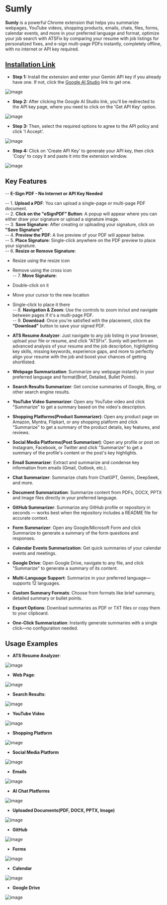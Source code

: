 # Sumly
**Sumly** is a powerful Chrome extension that helps you summarize webpages, YouTube videos, shopping products, emails, chats, files, forms, calendar events, and more in your preferred language and format, optimize your job search with ATSFix by comparing your resume with job listings for personalized fixes, and e-sign multi-page PDFs instantly, completely offline, with no internet or API key required.

## [Installation Link](https://chromewebstore.google.com/detail/honfjipamlobaeefcpggckeghjpolmjj?utm_source=item-share-cb)
- **Step 1:** Install the extension and enter your Gemini API key if you already have one. If not, click the [Google AI Studio](https://aistudio.google.com/app/apikey) link to get one.
  
![image](https://github.com/user-attachments/assets/9f9e3637-724d-4c29-a9eb-6009c4b01b02)

- **Step 2:** After clicking the Google AI Studio link, you'll be redirected to the API key page, where you need to click on the 'Get API Key' option.
  
![image](https://github.com/user-attachments/assets/690a1e9c-13b9-4c16-b0a9-ab904752fcdd)
  
- **Step 3:** Then, select the required options to agree to the API policy and click 'I Accept'.
  
![image](https://github.com/user-attachments/assets/040d4ce5-7396-44bd-b4b8-576475fe018a)
  
- **Step 4:** Click on 'Create API Key' to generate your API key, then click 'Copy' to copy it and paste it into the extension window.
  
![image](https://github.com/user-attachments/assets/f36d9038-7716-4f77-b14a-c55276eb7635)

## Key Features
-- **E-Sign PDF - No Internet or API Key Needed**

-- 1. **Upload a PDF**: You can upload a single-page or multi-page PDF document.  
-- 2. **Click on the "eSignPDF" Button**: A popup will appear where you can either draw your signature or upload a signature image.  
-- 3. **Save Signature**: After creating or uploading your signature, click on **"Save Signature"**.  
-- 4. **Preview the PDF**: A live preview of your PDF will appear below.  
-- 5. **Place Signature**: Single-click anywhere on the PDF preview to place your signature.  
-- 6. **Resize or Remove Signature**:  
   - Resize using the resize icon  
   - Remove using the cross icon  
-- 7. **Move Signature**:  
   - Double-click on it  
   - Move your cursor to the new location  
   - Single-click to place it there  
-- 8. **Navigation & Zoom**: Use the controls to zoom in/out and navigate between pages if it's a multi-page PDF.  
-- 9. **Download**: Once you're satisfied with the placement, click the **"Download"** button to save your signed PDF.


- **ATS Resume Analyzer**: Just navigate to any job listing in your browser, upload your file or resume, and click "ATSFix". Sumly will perform an advanced analysis of your resume and the job description, highlighting key skills, missing keywords, experience gaps, and more to perfectly align your resume with the job and boost your chances of getting shortlisted.
- **Webpage Summarization**: Summarize any webpage instantly in your preferred language and format(Brief, Detailed, Bullet Points).
- **Search Results Summarizer**: Get concise summaries of Google, Bing, or other search engine results.
- **YouTube Video Summarizer**: Open any YouTube video and click "Summarize" to get a summary based on the video's description.
- **Shopping Platforms(Product Summarizer)**: Open any product page on Amazon, Myntra, Flipkart, or any shopping platform and click "Summarize" to get a summary of the product details, key features, and reviews.
- **Social Media Platforms(Post Summarizer)**: Open any profile or post on Instagram, Facebook, or Twitter and click "Summarize" to get a summary of the profile's content or the post's key highlights.
- **Email Summarizer**: Extract and summarize and condense key information from emails (Gmail, Outlook, etc.).
- **Chat Summarizer**: Summarize chats from ChatGPT, Gemini, DeepSeek, and more.
- **Document Summarization**: Summarize content from PDFs, DOCX, PPTX and Image files directly in your preferred language.
- **GitHub Summarizer**: Summarize any GitHub profile or repository in seconds — works best when the repository includes a README file for accurate context.
- **Form Summarizer**: Open any Google/Microsoft Form and click Summarize to generate a summary of the form questions and responses.
- **Calendar Events Summarization**: Get quick summaries of your calendar events and meetings.
- **Google Drive**: Open Google Drive, navigate to any file, and click "Summarize" to generate a summary of its content.
- **Multi-Language Support**: Summarize in your preferred language—supports 12 languages.
- **Custom Summary Formats**: Choose from formats like brief summary, detailed summary or bullet points.
- **Export Options**: Download summaries as PDF or TXT files or copy them to your clipboard.
- **One-Click Summarization**: Instantly generate summaries with a single click—no configuration needed.

## Usage Examples
- **ATS Resume Analyzer**:

![image](https://github.com/user-attachments/assets/57cd5b8b-c684-415c-8d4e-f7e437f521f3)
  
- **Web Page**:

![image](https://github.com/user-attachments/assets/5ebd09e1-87a8-4a34-a6f2-b8cd9bbd7eec)

- **Search Results**:

![image](https://github.com/user-attachments/assets/c165e92c-1db7-4b27-a7a6-bb32b781e76e)

- **YouTube Video**

![image](https://github.com/user-attachments/assets/23bce698-4c63-480b-92e5-c16cebea55d8)

- **Shopping Platform**

![image](https://github.com/user-attachments/assets/2ba06d68-3650-4f83-ad26-821df69a50e7)

- **Social Media Platform**

![image](https://github.com/user-attachments/assets/cb5a54a4-0d5d-4987-9ef3-8b5c49604dd9)

- **Emails**

![image](https://github.com/user-attachments/assets/69065dab-3abb-4309-b626-9176e71d50bb)

- **AI Chat Platforms**

![image](https://github.com/user-attachments/assets/c20c5932-5377-4794-a657-85603a2cc84b)

- **Uploaded Documents(PDF, DOCX, PPTX, Image)**

![image](https://github.com/user-attachments/assets/9dc71216-48af-4cfc-92de-688100da776c)

- **GitHub**

![image](https://github.com/user-attachments/assets/895c38b6-08bc-4079-b3b0-5cc36c2045cb)

- **Forms** 

![image](https://github.com/user-attachments/assets/0ac88bc8-076d-4dd7-b7e8-6e3651a327bd)

- **Calendar**

![image](https://github.com/user-attachments/assets/0a3c8322-5ab3-494b-96a7-0de20ac2c158)

- **Google Drive**

![image](https://github.com/user-attachments/assets/98a31233-15fb-4875-82b0-6d1cceef01ca)










